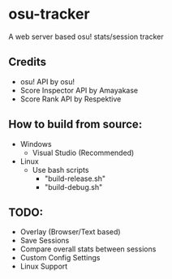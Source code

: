 # osu-tracker
A web server based osu! stats/session tracker

## Credits
- osu! API by osu!
- Score Inspector API by Amayakase
- Score Rank API by Respektive

## How to build from source:
- Windows
  - Visual Studio (Recommended)
- Linux
  - Use bash scripts
    - "build-release.sh"
    - "build-debug.sh"

## TODO:
- Overlay (Browser/Text based)
- Save Sessions
- Compare overall stats between sessions
- Custom Config Settings
- Linux Support
